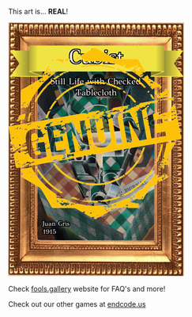 This art is... 
 **REAL**! 
 
 ![alt text](Still_Life_with_Checked_Tablecloth_Real.png?raw=true "Artwork Card")  
 
 Check [fools.gallery](https://fools.gallery/) website for FAQ's and more! 
 
 Check out our other games at [endcode.us](https://endcode.us/)